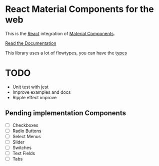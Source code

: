 # React Material Components for the web

This is the [React](https://facebook.github.io/react/) integration of [Material Components](https://github.com/material-components/material-components-web).

[Read the Documentation](https://carlitux.github.io/material-toolbox)

This library uses a lot of flowtypes, you can have the [types](./flow-typed/material-toolbox.js)

TODO
====

* Unit test with jest
* Improve examples and docs
* Ripple effect improve

Pending implementation Components
----------
* [ ] Checkboxes
* [ ] Radio Buttons
* [ ] Select Menus
* [ ] Slider
* [ ] Switches
* [ ] Text Fields
* [ ] Tabs
